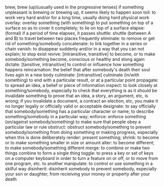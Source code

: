 brew, brew (up)(usually used in the progressive tenses) if something unpleasant is brewing or brewing up, it seems likely to happen soon
toil: to work very hard and/or for a long time, usually doing hard physical work
overlay: overlay something (with something) to put something on top of a surface so as to cover it completely; to lie on top of a surface
elapse: (formal) if a period of time elapses, it passes
shuttle: shuttle (between A and B) to travel between two places frequently
eliminate: to remove or get rid of something/somebody
concatenate: to link together in a series or chain 
vanish: to disappear suddenly and/or in a way that you can not explain; to stop exist
revive: [intransitive, transitive] to become, or to make somebody/something become, conscious or healthy and stong again
dictate: [tansitive, intransitive] to control or influence how something happens
reincarnation: the belief that after somebody's death their soul lives agin in a new body
culminate: [intransitive] culminate (in/with something) to end with a particular result, or at a particular point
propagate: to spread an idea, a belief or piece of information
inspect: to look closely at something/somebody, especially to check that everything is as it should be
invalidate something to prove that an idea, a story, an argument, etc, is wrong; if you invalidate a document, a contract an election, etc, you make it no longer legally or officially valid or acceptable
designate: to say officially that somebody/something has a particular character or name; to describe something/somebody in a particular way;
enforce: enforce something (on/against somebody/something) to make sure that people obey a particular law or rule
obstruct: obstruct somebody/something to prevent somebody/something from doing something or making progress, especially when this is done deliberately
render: present something;
shrink: to become or to make something smaller in size or amount
alter: to become different; to make somebody/something different
merge: to combine or make two things combine to form a single thing
toggle: to press a key or set of keys on a computer keyboard in order to turn a feature on or off, or to move from one program, etc. to another
manipulate: to control or use something in a skilful way
disinherit: disinherit somebody to prevent somebody, especially your son or daughter, from recieiving your money or property after your death

